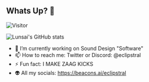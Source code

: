 ## Whats Up? 👋

![Visitor](https://visitor-badge.laobi.icu/badge?page_id=lunsaiance.repoName)

![Lunsai's GitHub stats](https://github-readme-stats.vercel.app/api?username=lunsaiance&show_icons=true)


- 🔭 I’m currently working on Sound Design "Software"
- 📫 How to reach me: Twitter or Discord: @eclipstral
- ⚡ Fun fact: I MAKE ZAAG KICKS
- 👽 All my socials: https://beacons.ai/eclipstral

<!--
**lunsaiance/lunsaiance** is a ✨ _special_ ✨ repository because its `README.md` (this file) appears on your GitHub profile.
